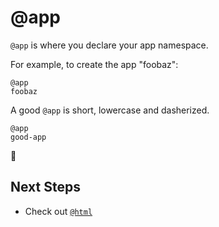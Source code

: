 # @app

`@app` is where you declare your app namespace.

For example, to create the app "foobaz":

```arc
@app
foobaz
```

A good `@app` is short, lowercase and dasherized.

```arc
@app
good-app
```

&#x1f485;

## Next Steps

- Check out [`@html`](/reference/html)
